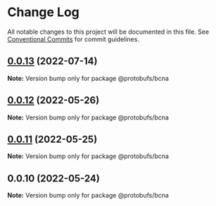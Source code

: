 # Change Log

All notable changes to this project will be documented in this file.
See [Conventional Commits](https://conventionalcommits.org) for commit guidelines.

## [0.0.13](https://github.com/cosmology-tech/proto-registry/compare/@protobufs/bcna@0.0.12...@protobufs/bcna@0.0.13) (2022-07-14)

**Note:** Version bump only for package @protobufs/bcna





## [0.0.12](https://github.com/cosmology-tech/proto-registry/compare/@protobufs/bcna@0.0.11...@protobufs/bcna@0.0.12) (2022-05-26)

**Note:** Version bump only for package @protobufs/bcna





## [0.0.11](https://github.com/cosmology-tech/proto-registry/compare/@protobufs/bcna@0.0.10...@protobufs/bcna@0.0.11) (2022-05-25)

**Note:** Version bump only for package @protobufs/bcna





## 0.0.10 (2022-05-24)

**Note:** Version bump only for package @protobufs/bcna
